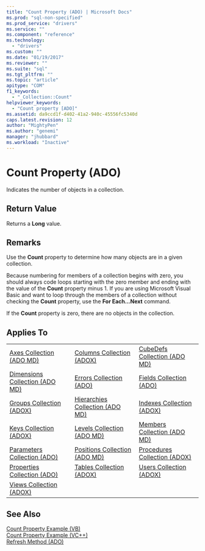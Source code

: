 ```yaml
---
title: "Count Property (ADO) | Microsoft Docs"
ms.prod: "sql-non-specified"
ms.prod_service: "drivers"
ms.service: ""
ms.component: "reference"
ms.technology:
  - "drivers"
ms.custom: ""
ms.date: "01/19/2017"
ms.reviewer: ""
ms.suite: "sql"
ms.tgt_pltfrm: ""
ms.topic: "article"
apitype: "COM"
f1_keywords: 
  - "_Collection::Count"
helpviewer_keywords: 
  - "Count property [ADO]"
ms.assetid: da9ccd1f-d402-41a2-940c-45556fc5340d
caps.latest.revision: 12
author: "MightyPen"
ms.author: "genemi"
manager: "jhubbard"
ms.workload: "Inactive"
---
```

# Count Property (ADO)
Indicates the number of objects in a collection.  
  
## Return Value  
 Returns a **Long** value.  
  
## Remarks  
 Use the **Count** property to determine how many objects are in a given collection.  
  
 Because numbering for members of a collection begins with zero, you should always code loops starting with the zero member and ending with the value of the **Count** property minus 1. If you are using Microsoft Visual Basic and want to loop through the members of a collection without checking the **Count** property, use the **For Each...Next** command.  
  
 If the **Count** property is zero, there are no objects in the collection.  
  
## Applies To  
  
||||  
|-|-|-|  
|[Axes Collection (ADO MD)](../../../ado/reference/ado-md-api/axes-collection-ado-md.md)|[Columns Collection (ADOX)](../../../ado/reference/adox-api/columns-collection-adox.md)|[CubeDefs Collection (ADO MD)](../../../ado/reference/ado-md-api/cubedefs-collection-ado-md.md)|  
|[Dimensions Collection (ADO MD)](../../../ado/reference/ado-md-api/dimensions-collection-ado-md.md)|[Errors Collection (ADO)](../../../ado/reference/ado-api/errors-collection-ado.md)|[Fields Collection (ADO)](../../../ado/reference/ado-api/fields-collection-ado.md)|  
|[Groups Collection (ADOX)](../../../ado/reference/adox-api/groups-collection-adox.md)|[Hierarchies Collection (ADO MD)](../../../ado/reference/ado-md-api/hierarchies-collection-ado-md.md)|[Indexes Collection (ADOX)](../../../ado/reference/adox-api/indexes-collection-adox.md)|  
|[Keys Collection (ADOX)](../../../ado/reference/adox-api/keys-collection-adox.md)|[Levels Collection (ADO MD)](../../../ado/reference/ado-md-api/levels-collection-ado-md.md)|[Members Collection (ADO MD)](../../../ado/reference/ado-md-api/members-collection-ado-md.md)|  
|[Parameters Collection (ADO)](../../../ado/reference/ado-api/parameters-collection-ado.md)|[Positions Collection (ADO MD)](../../../ado/reference/ado-md-api/positions-collection-ado-md.md)|[Procedures Collection (ADOX)](../../../ado/reference/adox-api/procedures-collection-adox.md)|  
|[Properties Collection (ADO)](../../../ado/reference/ado-api/properties-collection-ado.md)|[Tables Collection (ADOX)](../../../ado/reference/adox-api/tables-collection-adox.md)|[Users Collection (ADOX)](../../../ado/reference/adox-api/users-collection-adox.md)|  
|[Views Collection (ADOX)](../../../ado/reference/adox-api/views-collection-adox.md)|||  
  
## See Also  
 [Count Property Example (VB)](../../../ado/reference/ado-api/count-property-example-vb.md)   
 [Count Property Example (VC++)](../../../ado/reference/ado-api/count-property-example-vc.md)   
 [Refresh Method (ADO)](../../../ado/reference/ado-api/refresh-method-ado.md)
